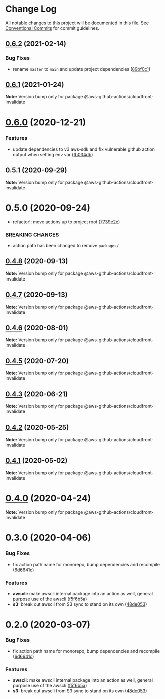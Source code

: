 # Change Log

All notable changes to this project will be documented in this file.
See [Conventional Commits](https://conventionalcommits.org) for commit guidelines.

## [0.6.2](https://github.com/clowdhaus/aws-github-actions/compare/v0.6.1...v0.6.2) (2021-02-14)


### Bug Fixes

* rename `master` to `main` and update project dependencies ([89bf0c1](https://github.com/clowdhaus/aws-github-actions/commit/89bf0c1ca521801990fd4f2369780430ff2b25bd))





## [0.6.1](https://github.com/clowdhaus/aws-github-actions/compare/v0.6.0...v0.6.1) (2021-01-24)

**Note:** Version bump only for package @aws-github-actions/cloudfront-invalidate





# [0.6.0](https://github.com/clowdhaus/aws-github-actions/compare/v0.5.1...v0.6.0) (2020-12-21)


### Features

* update dependencies to v3 aws-sdk and fix vulnerable github action output when setting env var ([fb034db](https://github.com/clowdhaus/aws-github-actions/commit/fb034db7a51e33f60c3ba26889cbfafb51c5127d))





## 0.5.1 (2020-09-29)

**Note:** Version bump only for package @aws-github-actions/cloudfront-invalidate





# 0.5.0 (2020-09-24)


* refactor!: move actions up to project root ([7739e2e](https://github.com/clowdhaus/aws-github-actions/commit/7739e2e8c37d412bc44faff493512f816c347ed2))


### BREAKING CHANGES

* action path has been changed to remove `packages/`





## [0.4.8](https://github.com/clowdhaus/aws-github-actions/compare/v0.4.7...v0.4.8) (2020-09-13)

**Note:** Version bump only for package @aws-github-actions/cloudfront-invalidate





## [0.4.7](https://github.com/clowdhaus/aws-github-actions/compare/v0.4.6...v0.4.7) (2020-09-13)

**Note:** Version bump only for package @aws-github-actions/cloudfront-invalidate





## [0.4.6](https://github.com/clowdhaus/aws-github-actions/compare/v0.4.5...v0.4.6) (2020-08-01)

**Note:** Version bump only for package @aws-github-actions/cloudfront-invalidate





## [0.4.5](https://github.com/clowdhaus/aws-github-actions/compare/v0.4.4...v0.4.5) (2020-07-20)

**Note:** Version bump only for package @aws-github-actions/cloudfront-invalidate





## [0.4.3](https://github.com/clowdhaus/aws-github-actions/compare/v0.4.2...v0.4.3) (2020-06-21)

**Note:** Version bump only for package @aws-github-actions/cloudfront-invalidate





## [0.4.2](https://github.com/clowdhaus/aws-github-actions/compare/v0.4.1...v0.4.2) (2020-05-25)

**Note:** Version bump only for package @aws-github-actions/cloudfront-invalidate





## [0.4.1](https://github.com/clowdhaus/aws-github-actions/compare/v0.4.0...v0.4.1) (2020-05-02)

**Note:** Version bump only for package @aws-github-actions/cloudfront-invalidate





# [0.4.0](https://github.com/clowdhaus/aws-github-actions/compare/v0.3.0...v0.4.0) (2020-04-24)

**Note:** Version bump only for package @aws-github-actions/cloudfront-invalidate





# 0.3.0 (2020-04-06)


### Bug Fixes

* fix action path name for monorepo, bump dependencies and recompile ([6d6641c](https://github.com/clowdhaus/aws-github-actions/commit/6d6641ccba42395326c28a2f884ac4d06a375384))


### Features

* **awscli:** make awscli internal package into an action as well, general purpose use of the awscli ([f5f6b5a](https://github.com/clowdhaus/aws-github-actions/commit/f5f6b5abef7e73e852221ad86ba23cec0305214d))
* **s3:** break out awscli from S3 sync to stand on its own ([48de053](https://github.com/clowdhaus/aws-github-actions/commit/48de0535480795e9a45af0f4b64ad7ed68c1c46a))





# 0.2.0 (2020-03-07)


### Bug Fixes

* fix action path name for monorepo, bump dependencies and recompile ([6d6641c](https://github.com/clowdhaus/aws-github-actions/commit/6d6641ccba42395326c28a2f884ac4d06a375384))


### Features

* **awscli:** make awscli internal package into an action as well, general purpose use of the awscli ([f5f6b5a](https://github.com/clowdhaus/aws-github-actions/commit/f5f6b5abef7e73e852221ad86ba23cec0305214d))
* **s3:** break out awscli from S3 sync to stand on its own ([48de053](https://github.com/clowdhaus/aws-github-actions/commit/48de0535480795e9a45af0f4b64ad7ed68c1c46a))
